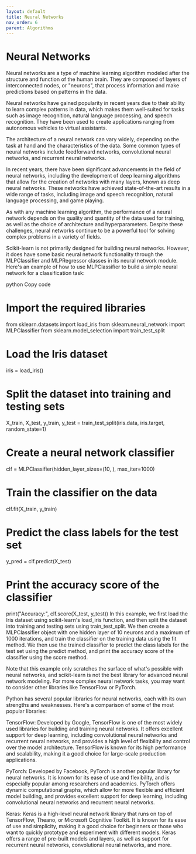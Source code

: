 ```yaml
---
layout: default
title: Neural Networks
nav_order: 6
parent: Algorithms 
---
```

# Neural Networks

Neural networks are a type of machine learning algorithm modeled after the structure and function of the human brain. They are composed of layers of interconnected nodes, or "neurons", that process information and make predictions based on patterns in the data.

Neural networks have gained popularity in recent years due to their ability to learn complex patterns in data, which makes them well-suited for tasks such as image recognition, natural language processing, and speech recognition. They have been used to create applications ranging from autonomous vehicles to virtual assistants.

The architecture of a neural network can vary widely, depending on the task at hand and the characteristics of the data. Some common types of neural networks include feedforward networks, convolutional neural networks, and recurrent neural networks.

In recent years, there have been significant advancements in the field of neural networks, including the development of deep learning algorithms that allow for the creation of networks with many layers, known as deep neural networks. These networks have achieved state-of-the-art results in a wide range of tasks, including image and speech recognition, natural language processing, and game playing.

As with any machine learning algorithm, the performance of a neural network depends on the quality and quantity of the data used for training, as well as the choice of architecture and hyperparameters. Despite these challenges, neural networks continue to be a powerful tool for solving complex problems in a variety of fields.

Scikit-learn is not primarily designed for building neural networks. However, it does have some basic neural network functionality through the MLPClassifier and MLPRegressor classes in its neural network module. Here's an example of how to use MLPClassifier to build a simple neural network for a classification task:

python
Copy code
# Import the required libraries
from sklearn.datasets import load_iris
from sklearn.neural_network import MLPClassifier
from sklearn.model_selection import train_test_split

# Load the Iris dataset
iris = load_iris()

# Split the dataset into training and testing sets
X_train, X_test, y_train, y_test = train_test_split(iris.data, iris.target, random_state=1)

# Create a neural network classifier
clf = MLPClassifier(hidden_layer_sizes=(10, ), max_iter=1000)

# Train the classifier on the data
clf.fit(X_train, y_train)

# Predict the class labels for the test set
y_pred = clf.predict(X_test)

# Print the accuracy score of the classifier
print("Accuracy:", clf.score(X_test, y_test))
In this example, we first load the Iris dataset using scikit-learn's load_iris function, and then split the dataset into training and testing sets using train_test_split. We then create a MLPClassifier object with one hidden layer of 10 neurons and a maximum of 1000 iterations, and train the classifier on the training data using the fit method. We then use the trained classifier to predict the class labels for the test set using the predict method, and print the accuracy score of the classifier using the score method.

Note that this example only scratches the surface of what's possible with neural networks, and scikit-learn is not the best library for advanced neural network modeling. For more complex neural network tasks, you may want to consider other libraries like TensorFlow or PyTorch.

Python has several popular libraries for neural networks, each with its own strengths and weaknesses. Here's a comparison of some of the most popular libraries:

TensorFlow: Developed by Google, TensorFlow is one of the most widely used libraries for building and training neural networks. It offers excellent support for deep learning, including convolutional neural networks and recurrent neural networks, and provides a high level of flexibility and control over the model architecture. TensorFlow is known for its high performance and scalability, making it a good choice for large-scale production applications.

PyTorch: Developed by Facebook, PyTorch is another popular library for neural networks. It is known for its ease of use and flexibility, and is especially popular among researchers and academics. PyTorch offers dynamic computational graphs, which allow for more flexible and efficient model building, and provides excellent support for deep learning, including convolutional neural networks and recurrent neural networks.

Keras: Keras is a high-level neural network library that runs on top of TensorFlow, Theano, or Microsoft Cognitive Toolkit. It is known for its ease of use and simplicity, making it a good choice for beginners or those who want to quickly prototype and experiment with different models. Keras offers a range of pre-built models and layers, as well as support for recurrent neural networks, convolutional neural networks, and more.